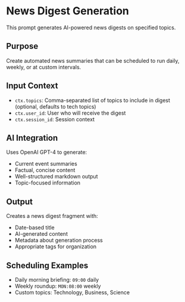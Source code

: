 # News Digest Generation

This prompt generates AI-powered news digests on specified topics.

## Purpose

Create automated news summaries that can be scheduled to run daily, weekly, or at custom intervals.

## Input Context

- `ctx.topics`: Comma-separated list of topics to include in digest (optional, defaults to tech topics)
- `ctx.user_id`: User who will receive the digest
- `ctx.session_id`: Session context

## AI Integration

Uses OpenAI GPT-4 to generate:
- Current event summaries
- Factual, concise content
- Well-structured markdown output
- Topic-focused information

## Output

Creates a news digest fragment with:
- Date-based title
- AI-generated content
- Metadata about generation process
- Appropriate tags for organization

## Scheduling Examples

- Daily morning briefing: `09:00` daily
- Weekly roundup: `MON:08:00` weekly  
- Custom topics: Technology, Business, Science